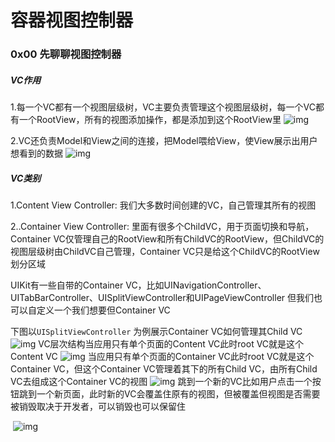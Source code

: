 # 容器视图控制器



### 0x00 先聊聊视图控制器

##### VC作用

1.每一个VC都有一个视图层级树，VC主要负责管理这个视图层级树，每一个VC都有一个RootView，所有的视图添加操作，都是添加到这个RootView里        ![img](https://uploader.shimo.im/f/cx7WyuuCkj7aoOhb.png!thumbnail)      

2.VC还负责Model和View之间的连接，把Model喂给View，使View展示出用户想看到的数据        ![img](https://uploader.shimo.im/f/3lXERR5YqVD7yYMI.png!thumbnail)       



##### VC类别
1.Content View Controller: 我们大多数时间创建的VC，自己管理其所有的视图

2..Container View Controller: 里面有很多个ChildVC，用于页面切换和导航，Container VC仅管理自己的RootView和所有ChildVC的RootView，但ChildVC的视图层级树由ChildVC自己管理，Container VC只是给这个ChildVC的RootView划分区域

UIKit有一些自带的Container VC，比如UINavigationController、UITabBarController、UISplitViewController和UIPageViewController
但我们也可以自定义一个我们想要但Container VC

下图以`UISplitViewController` 为例展示Container VC如何管理其Child VC        ![img](https://uploader.shimo.im/f/h1AzAIuVvarxRoZT.png!thumbnail)       VC层次结构当应用只有单个页面的Content VC此时root VC就是这个Content VC        ![img](https://uploader.shimo.im/f/3ry2AnsgXMMnvgJO.png!thumbnail)       当应用只有单个页面的Container VC此时root VC就是这个Container VC，但这个Container VC管理着其下的所有Child VC，由所有Child VC去组成这个Container VC的视图        ![img](https://uploader.shimo.im/f/ImeHfzH5jay9nVIh.png!thumbnail)       跳到一个新的VC比如用户点击一个按钮跳到一个新页面，此时新的VC会覆盖住原有的视图，但被覆盖但视图是否需要被销毁取决于开发者，可以销毁也可以保留住

​        ![img](https://uploader.shimo.im/f/KEGt4QBV4q0tPQMW.png!thumbnail)      